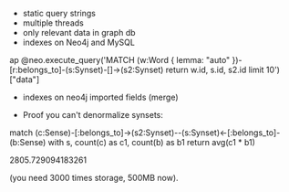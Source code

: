 - static query strings
- multiple threads
- only relevant data in graph db
- indexes on Neo4j and MySQL

ap @neo.execute_query('MATCH (w:Word { lemma: "auto" })-[r:belongs_to]-(s:Synset)-[]->(s2:Synset) return w.id, s.id, s2.id limit 10')["data"]

- indexes on neo4j imported fields (merge)

- Proof you can't denormalize synsets:

match (c:Sense)-[:belongs_to]->(s2:Synset)--(s:Synset)<-[:belongs_to]-(b:Sense)
with s, count(c) as c1, count(b) as b1
return avg(c1 * b1)

2805.729094183261

(you need 3000 times storage, 500MB now).
